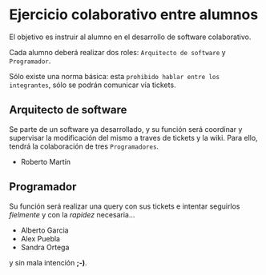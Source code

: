 # Ejercicio colaborativo entre alumnos
El objetivo es instruir al alumno en el desarrollo de software colaborativo.

Cada alumno deberá realizar dos roles: `Arquitecto de software` y `Programador`.

Sólo existe una norma básica: esta `prohibido hablar entre los integrantes`, sólo se podrán comunicar vía tickets.

## Arquitecto de software
Se parte de un software ya desarrollado,
y su función será coordinar y supervisar la modificación del mismo a traves de tickets y la wiki.
Para ello, tendrá la colaboración de tres `Programadores`.

- Roberto Martín

## Programador
Su función será realizar una query con sus tickets e intentar seguirlos *fielmente* y con la *rapidez* necesaria...

- Alberto Garcia
- Alex Puebla
- Sandra Ortega

y sin mala intención **;-)**.

